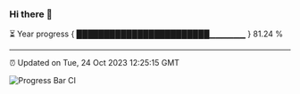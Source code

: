 ### Hi there 👋

⏳ Year progress { ████████████████████████▁▁▁▁▁▁ } 81.24 %

---

⏰ Updated on Tue, 24 Oct 2023 12:25:15 GMT

![Progress Bar CI](https://github.com/liununu/liununu/workflows/Progress%20Bar%20CI/badge.svg)
